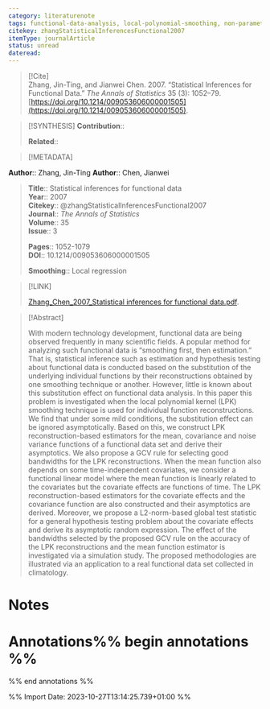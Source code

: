 ```yaml
---
category: literaturenote
tags: functional-data-analysis, local-polynomial-smoothing, non-parametric-statistics
citekey: zhangStatisticalInferencesFunctional2007
itemType: journalArticle
status: unread  
dateread:  
---
```


> [!Cite]  
> Zhang, Jin-Ting, and Jianwei Chen. 2007. “Statistical Inferences for Functional Data.” _The Annals of Statistics_ 35 (3): 1052–79. [https://doi.org/10.1214/009053606000001505](https://doi.org/10.1214/009053606000001505).

> [!SYNTHESIS] 
>**Contribution**::
>
>**Related**:: 
>

> [!METADATA]  
>
**Author**:: Zhang, Jin-Ting
**Author**:: Chen, Jianwei<br>
> **Title**:: Statistical inferences for functional data    
> **Year**:: 2007     
> **Citekey**:: @zhangStatisticalInferencesFunctional2007    
>**Journal**:: *The Annals of Statistics*    
>**Volume**:: 35    
>**Issue**:: 3     
>    
>    
>     
> **Pages**:: 1052-1079    
>**DOI**:: 10.1214/009053606000001505    
>
>**Smoothing**:: Local regression

> [!LINK] 
>
> [Zhang_Chen_2007_Statistical inferences for functional data.pdf](file:///Users/steven/Library/CloudStorage/GoogleDrive-steven.golovkine@ul.ie/My%20Drive/bibliography/The%20Annals%20of%20Statistics/2007/Zhang_Chen_2007_Statistical%20inferences%20for%20functional%20data.pdf).

>[!Abstract]
>
>With modern technology development, functional data are being observed frequently in many scientific fields. A popular method for analyzing such functional data is “smoothing first, then estimation.” That is, statistical inference such as estimation and hypothesis testing about functional data is conducted based on the substitution of the underlying individual functions by their reconstructions obtained by one smoothing technique or another. However, little is known about this substitution effect on functional data analysis. In this paper this problem is investigated when the local polynomial kernel (LPK) smoothing technique is used for individual function reconstructions. We find that under some mild conditions, the substitution effect can be ignored asymptotically. Based on this, we construct LPK reconstruction-based estimators for the mean, covariance and noise variance functions of a functional data set and derive their asymptotics. We also propose a GCV rule for selecting good bandwidths for the LPK reconstructions. When the mean function also depends on some time-independent covariates, we consider a functional linear model where the mean function is linearly related to the covariates but the covariate effects are functions of time. The LPK reconstruction-based estimators for the covariate effects and the covariance function are also constructed and their asymptotics are derived. Moreover, we propose a L2-norm-based global test statistic for a general hypothesis testing problem about the covariate effects and derive its asymptotic random expression. The effect of the bandwidths selected by the proposed GCV rule on the accuracy of the LPK reconstructions and the mean function estimator is investigated via a simulation study. The proposed methodologies are illustrated via an application to a real functional data set collected in climatology.
>>


# Notes<br>
# Annotations%% begin annotations %%  
 
  
  
 
  
%% end annotations %%

%% Import Date: 2023-10-27T13:14:25.739+01:00 %%

